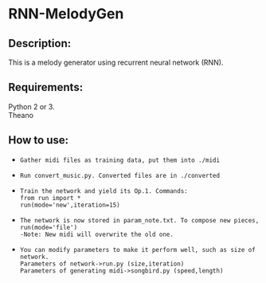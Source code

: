 # RNN-MelodyGen

Description:
------------
This is a melody generator using recurrent neural network (RNN).

Requirements:
-------------
Python 2 or 3.  
Theano

How to use:
-----------
*     Gather midi files as training data, put them into ./midi  
*     Run convert_music.py. Converted files are in ./converted  
*     Train the network and yield its Op.1. Commands:  
      from run import *  
      run(mode='new',iteration=15)  
*     The network is now stored in param_note.txt. To compose new pieces,  
      run(mode='file')  
      -Note: New midi will overwrite the old one.  
    
*     You can modify parameters to make it perform well, such as size of network.  
      Parameters of network->run.py (size,iteration)  
      Parameters of generating midi->songbird.py (speed,length)  
     
